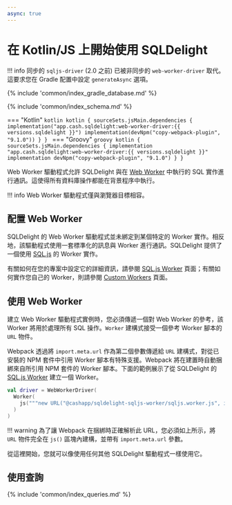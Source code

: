 ```yaml
---
async: true
---
```

# 在 Kotlin/JS 上開始使用 SQLDelight

!!! info
    同步的 `sqljs-driver` (2.0 之前) 已被非同步的 `web-worker-driver` 取代。
    這要求您在 Gradle 配置中設定 `generateAsync` 選項。

{% include 'common/index_gradle_database.md' %}

{% include 'common/index_schema.md' %}

=== "Kotlin"
    ```kotlin
    kotlin {
      sourceSets.jsMain.dependencies {
        implementation("app.cash.sqldelight:web-worker-driver:{{ versions.sqldelight }}")
        implementation(devNpm("copy-webpack-plugin", "9.1.0"))
      }
    }
    ```
=== "Groovy"
    ```groovy
    kotlin {
      sourceSets.jsMain.dependencies {
        implementation "app.cash.sqldelight:web-worker-driver:{{ versions.sqldelight }}"
        implementation devNpm("copy-webpack-plugin", "9.1.0")
      }
    }
    ```

Web Worker 驅動程式允許 SQLDelight 與在 [Web Worker] 中執行的 SQL 實作進行通訊。這使得所有資料庫操作都能在背景程序中執行。

!!! info
    Web Worker 驅動程式僅與瀏覽器目標相容。

## 配置 Web Worker

SQLDelight 的 Web Worker 驅動程式並未綁定到某個特定的 Worker 實作。相反地，該驅動程式使用一套標準化的訊息與 Worker 進行通訊。SQLDelight 提供了一個使用 [SQL.js] 的 Worker 實作。

有關如何在您的專案中設定它的詳細資訊，請參閱 [SQL.js Worker] 頁面；有關如何實作您自己的 Worker，則請參閱 [Custom Workers] 頁面。

## 使用 Web Worker

建立 Web Worker 驅動程式實例時，您必須傳遞一個對 Web Worker 的參考，該 Worker 將用於處理所有 SQL 操作。`Worker` 建構式接受一個參考 Worker 腳本的 `URL` 物件。

Webpack 透過將 `import.meta.url` 作為第二個參數傳遞給 `URL` 建構式，對從已安裝的 NPM 套件中引用 Worker 腳本有特殊支援。Webpack 將在建置時自動捆綁來自所引用 NPM 套件的 Worker 腳本。下面的範例展示了從 SQLDelight 的 [SQL.js Worker] 建立一個 Worker。

```kotlin
val driver = WebWorkerDriver(
  Worker(
    js("""new URL("@cashapp/sqldelight-sqljs-worker/sqljs.worker.js", import.meta.url)""")
  )
)
```

!!! warning
    為了讓 Webpack 在捆綁時正確解析此 URL，您必須如上所示，將 `URL` 物件完全在 `js()` 區塊內建構，並帶有 `import.meta.url` 參數。

從這裡開始，您就可以像使用任何其他 SQLDelight 驅動程式一樣使用它。

## 使用查詢

{% include 'common/index_queries.md' %}

[Web Worker]: https://developer.mozilla.org/en-US/docs/Web/API/Web_Workers_API/Using_web_workers
[SQL.js]: https://github.com/sql-js/sql.js/
[SQL.js Worker]: sqljs_worker.md
[Custom Workers]: custom_worker.md